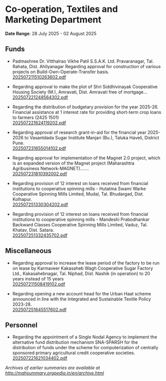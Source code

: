 # Co-operation, Textiles and Marketing Department

**Date Range**: 28 July 2025 - 02 August 2025


## Funds
- Padmashree Dr. Vitthalrao Vikhe Patil S.S.A.K. Ltd. Pravaranagar, Tal. Rahata, Dist. Ahilyanagar Regarding approval for construction of various projects on Build-Own-Operate-Transfer basis.\
  [202507211510263602.pdf](https://gr.maharashtra.gov.in/Site/Upload/Government%20Resolutions/English/202507211510263602.pdf)

- Regarding approval to make the plot of Shri Siddhivinayak Cooperative Housing Society (M.), Amravati, Dist. Amravati free of mortgage...\
  [202507221248564302.pdf](https://gr.maharashtra.gov.in/Site/Upload/Government%20Resolutions/English/202507221248564302.pdf)

- Regarding the distribution of budgetary provision for the year 2025-26. Financial assistance at 1 interest rate for providing short-term crop loans to farmers (2425 1501)\
  [202507221624119202.pdf](https://gr.maharashtra.gov.in/Site/Upload/Government%20Resolutions/English/202507221624119202.pdf)

- Regarding approval of research grant-in-aid for the financial year 2025-2026 to Vasantdada Sugar Institute Manjari (Bu.), Taluka Haveli, District Pune.\
  [202507231655014102.pdf](https://gr.maharashtra.gov.in/Site/Upload/Government%20Resolutions/English/202507231655014102.pdf)

- Regarding approval for implementation of the Magnet 2.0 project, which is an expanded version of the Magnet project (Maharashtra Agribusiness Network-MAGNET).......\
  [202507231810392002.pdf](https://gr.maharashtra.gov.in/Site/Upload/Government%20Resolutions/English/202507231810392002.pdf)

- Regarding provision of 12 interest on loans received from financial institutions to cooperative spinning mills - Hutatma Swami Warke Cooperative Spinning Mills Limited, Mudal, Tal. Bhudargad, Dist. Kolhapur.\
  [202507251330304202.pdf](https://gr.maharashtra.gov.in/Site/Upload/Government%20Resolutions/English/202507251330304202.pdf)

- Regarding provision of 12 interest on loans received from financial institutions to cooperative spinning mills - Mandeshi Prabodhankar Backward Classes Cooperative Spinning Mills Limited, Vaduz, Tal. Khatav, Dist. Satara.\
  [202507251332435702.pdf](https://gr.maharashtra.gov.in/Site/Upload/Government%20Resolutions/English/202507251332435702.pdf)

## Miscellaneous
- Regarding approval to increase the lease period of the factory to be run on lease by Karmaveer Kakasaheb Wagh Cooperative Sugar Factory Ltd., Kakasahebnagar, Tal. Niphad, Dist. Nashik (in operation) to 20 years instead of 15 years\
  [202507211508419102.pdf](https://gr.maharashtra.gov.in/Site/Upload/Government%20Resolutions/English/202507211508419102....pdf)

- Regarding opening a new account head for the Urban Haat scheme announced in line with the Integrated and Sustainable Textile Policy 2023-28.\
  [202507251645517602.pdf](https://gr.maharashtra.gov.in/Site/Upload/Government%20Resolutions/English/202507251645517602.pdf)

## Personnel
- Regarding the appointment of a Single Nodal Agency to implement the alternative fund distribution mechanism SNA-SPARSH for the distribution of funds under the scheme for computerization of centrally sponsored primary agricultural credit cooperative societies.\
  [202507221621034402.pdf](https://gr.maharashtra.gov.in/Site/Upload/Government%20Resolutions/English/202507221621034402.pdf)


*Archives of earlier summaries are available at http://mahsummary.orgpedia.in/en/archive.html*